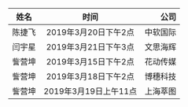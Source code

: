 | 姓名        | 时间           | 公司  |
| ------------- |:-------------:| -----:|
| 陈捷飞      | 2019年3月20日下午2点 | 中软国际 |
| 闫宇星      | 2019年3月21日下午3点 | 文思海辉 |
| 訾营坤      | 2019年3月15日下午2点 | 花动传媒 |
| 訾营坤      | 2019年3月18日下午2点 | 博穗科技 |
| 訾营坤      | 2019年3月19日上午11点 | 上海萃图 |